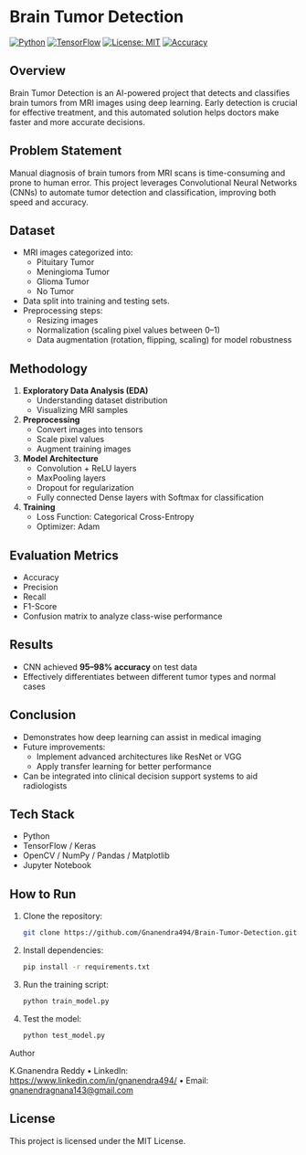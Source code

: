 # Brain Tumor Detection

[![Python](https://img.shields.io/badge/python-3.11-blue)](https://www.python.org/)
[![TensorFlow](https://img.shields.io/badge/TensorFlow-2.14-orange)](https://www.tensorflow.org/)
[![License: MIT](https://img.shields.io/badge/License-MIT-green)](https://opensource.org/licenses/MIT)
[![Accuracy](https://img.shields.io/badge/Accuracy-95%25--98%25-brightgreen)](https://github.com/yourusername/your-repo)

## Overview
Brain Tumor Detection is an AI-powered project that detects and classifies brain tumors from MRI images using deep learning. Early detection is crucial for effective treatment, and this automated solution helps doctors make faster and more accurate decisions.

## Problem Statement
Manual diagnosis of brain tumors from MRI scans is time-consuming and prone to human error. This project leverages Convolutional Neural Networks (CNNs) to automate tumor detection and classification, improving both speed and accuracy.

## Dataset
- MRI images categorized into:
  - Pituitary Tumor
  - Meningioma Tumor
  - Glioma Tumor
  - No Tumor
- Data split into training and testing sets.
- Preprocessing steps:
  - Resizing images
  - Normalization (scaling pixel values between 0–1)
  - Data augmentation (rotation, flipping, scaling) for model robustness

## Methodology
1. **Exploratory Data Analysis (EDA)**
   - Understanding dataset distribution
   - Visualizing MRI samples
2. **Preprocessing**
   - Convert images into tensors
   - Scale pixel values
   - Augment training images
3. **Model Architecture**
   - Convolution + ReLU layers
   - MaxPooling layers
   - Dropout for regularization
   - Fully connected Dense layers with Softmax for classification
4. **Training**
   - Loss Function: Categorical Cross-Entropy
   - Optimizer: Adam

## Evaluation Metrics
- Accuracy
- Precision
- Recall
- F1-Score
- Confusion matrix to analyze class-wise performance

## Results
- CNN achieved **95–98% accuracy** on test data
- Effectively differentiates between different tumor types and normal cases


## Conclusion
- Demonstrates how deep learning can assist in medical imaging
- Future improvements:
  - Implement advanced architectures like ResNet or VGG
  - Apply transfer learning for better performance
- Can be integrated into clinical decision support systems to aid radiologists

## Tech Stack
- Python
- TensorFlow / Keras
- OpenCV / NumPy / Pandas / Matplotlib
- Jupyter Notebook

## How to Run
1. Clone the repository:
   ```bash
   git clone https://github.com/Gnanendra494/Brain-Tumor-Detection.git
2.	Install dependencies:
    ```bash
    pip install -r requirements.txt
3.	Run the training script:
     ```bash
    python train_model.py
4.	Test the model:
     ```bash
    python test_model.py

Author

K.Gnanendra Reddy 
	 •	LinkedIn: https://www.linkedin.com/in/gnanendra494/
	 •	Email: gnanendragnana143@gmail.com

## License

This project is licensed under the MIT License.


